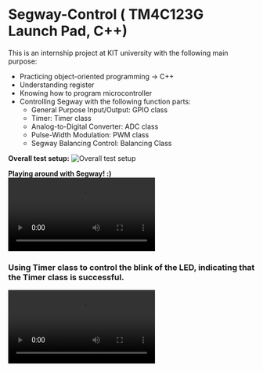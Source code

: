 # Segway-Control ( TM4C123G Launch Pad, C++)
This is an internship project at KIT university with the following main purpose:

* Practicing object-oriented programming &rarr; C++
* Understanding register
* Knowing how to program microcontroller
* Controlling Segway with the following function parts:
  * General Purpose Input/Output: GPIO class
  * Timer: Timer class
  * Analog-to-Digital Converter: ADC class
  * Pulse-Width Modulation: PWM class
  * Segway Balancing Control: Balancing Class


**Overall test setup:**
![Overall test setup](https://github.com/PingCheng-Wei/Segway-Control/tree/main/assets/Overall_test_setup.jpg)

**Playing around with Segway! :)**
![Final Segway Test.mp4](https://github.com/PingCheng-Wei/Segway-Control/tree/main/assets/Final_Segway_Test.mp4)

### Using Timer class to control the blink of the LED, indicating that the Timer class is successful.
![Timer Control 1](https://github.com/PingCheng-Wei/Segway-Control/tree/main/assets/Timer_control-1.mp4)
